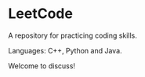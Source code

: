 # LeetCode
A repository for practicing coding skills.

Languages: C++, Python and Java.

Welcome to discuss!

